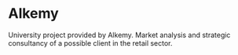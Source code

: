 # Alkemy
University project provided by Alkemy. Market analysis and strategic consultancy of a possible client in the retail sector.
